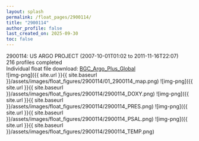 ```yaml
---
layout: splash
permalink: /float_pages/2900114/
title: "2900114"
author_profile: false
last_created_on: 2025-09-30
toc: false
---
```

 
2900114: US ARGO PROJECT (2007-10-01T01:02 to 2011-11-16T22:07)\
216 profiles completed\
Individual float file download: [BGC_Argo_Plus_Global](https://ftp.soest.hawaii.edu/bgc_argo_plus/Individual_Floats/outliers_removed/2900114_Sprof_processed.nc)\
![img-png]({{ site.url }}{{ site.baseurl }}/assets/images/float_figures/2900114/01_2900114_map.png)
![img-png]({{ site.url }}{{ site.baseurl }}/assets/images/float_figures/2900114/2900114_DOXY.png)
![img-png]({{ site.url }}{{ site.baseurl }}/assets/images/float_figures/2900114/2900114_PRES.png)
![img-png]({{ site.url }}{{ site.baseurl }}/assets/images/float_figures/2900114/2900114_PSAL.png)
![img-png]({{ site.url }}{{ site.baseurl }}/assets/images/float_figures/2900114/2900114_TEMP.png)
